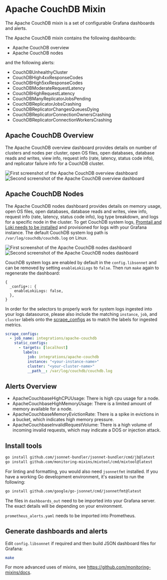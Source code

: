 # Apache CouchDB Mixin

The Apache CouchDB mixin is a set of configurable Grafana dashboards and alerts.

The Apache CouchDB mixin contains the following dashboards:

- Apache CouchDB overview
- Apache CouchDB nodes

and the following alerts:

- CouchDBUnhealthyCluster
- CouchDBHigh4xxResponseCodes
- CouchDBHigh5xxResponseCodes
- CouchDBModerateRequestLatency
- CouchDBHighRequestLatency
- CouchDBManyReplicatorJobsPending
- CouchDBReplicatorJobsCrashing
- CouchDBReplicatorChangesQueuesDying
- CouchDBReplicatorConnectionOwnersCrashing
- CouchDBReplicatorConnectionWorkersCrashing

## Apache CouchDB Overview

The Apache CouchDB overview dashboard provides details on number of clusters and nodes per cluster, open OS files, open databases, database reads and writes, view info, request info (rate, latency, status code info), and replicator failure info for a CouchDB cluster.

![First screenshot of the Apache CouchDB overview dashboard](https://storage.googleapis.com/grafanalabs-integration-assets/apache-couchdb/screenshots/couchdb_overview_1.png)
![Second screenshot of the Apache CouchDB overview dashboard](https://storage.googleapis.com/grafanalabs-integration-assets/apache-couchdb/screenshots/couchdb_overview_2.png)

## Apache CouchDB Nodes

The Apache CouchDB nodes dashboard provides details on memory usage, open OS files, open databases, database reads and writes, view info, request info (rate, latency, status code info), log type breakdown, and logs for a specific node in the cluster. To get CouchDB system logs, [Promtail and Loki needs to be installed](https://grafana.com/docs/loki/latest/installation/) and provisioned for logs with your Grafana instance. The default CouchDB system log path is `/var/log/couchdb/couchdb.log` on Linux.

![First screenshot of the Apache CouchDB nodes dashboard](https://storage.googleapis.com/grafanalabs-integration-assets/apache-couchdb/screenshots/couchdb_nodes_1.png)
![Second screenshot of the Apache CouchDB nodes dashboard](https://storage.googleapis.com/grafanalabs-integration-assets/apache-couchdb/screenshots/couchdb_nodes_2.png)

CouchDB system logs are enabled by default in the `config.libsonnet` and can be removed by setting `enableLokiLogs` to `false`. Then run `make` again to regenerate the dashboard:

```
{
  _config+:: {
    enableLokiLogs: false,
  },
}
```

In order for the selectors to properly work for system logs ingested into your logs datasource, please also include the matching `instance`, `job`, and `cluster` labels onto the [scrape_configs](https://grafana.com/docs/loki/latest/clients/promtail/configuration/#scrape_configs) as to match the labels for ingested metrics.

```yaml
scrape_configs:
  - job_name: integrations/apache-couchdb
    static_configs:
      - targets: [localhost]
        labels:
          job: integrations/apache-couchdb
          instance: "<your-instance-name>"
          cluster: "<your-cluster-name>"
          __path__: /var/log/couchdb/couchdb.log
```

## Alerts Overview

- ApacheCouchbaseHighCPUUsage: There is high cpu usage for a node.
- ApacheCouchbaseHighMemoryUsage: There is a limited amount of memory available for a node.
- ApacheCouchbaseMemoryEvictionRate: There is a spike in evictions in a bucket, which indicates high memory pressure.
- ApacheCouchbaseInvalidRequestVolume: There is a high volume of incoming invalid requests, which may indicate a DOS or injection attack.

## Install tools

```bash
go install github.com/jsonnet-bundler/jsonnet-bundler/cmd/jb@latest
go install github.com/monitoring-mixins/mixtool/cmd/mixtool@latest
```

For linting and formatting, you would also need `jsonnetfmt` installed. If you
have a working Go development environment, it's easiest to run the following:

```bash
go install github.com/google/go-jsonnet/cmd/jsonnetfmt@latest
```

The files in `dashboards_out` need to be imported
into your Grafana server. The exact details will be depending on your environment.

`prometheus_alerts.yaml` needs to be imported into Prometheus.

## Generate dashboards and alerts

Edit `config.libsonnet` if required and then build JSON dashboard files for Grafana:

```bash
make
```

For more advanced uses of mixins, see
https://github.com/monitoring-mixins/docs.
